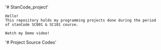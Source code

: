 '# StanCode_project'

    Hello! 
    This repository holds my programming projects done during the period of stanCode SC001 & SC101 course.

    Watch my Demo video!
   
   
'# Project Source Codes'
